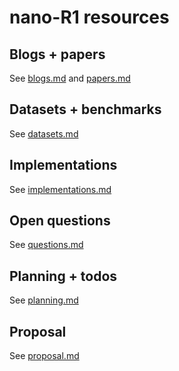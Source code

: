 # nano-R1 resources

## Blogs + papers

See [blogs.md](blogs.md) and [papers.md](papers.md)

## Datasets + benchmarks

See [datasets.md](datasets.md)

## Implementations

See [implementations.md](implementations.md)

## Open questions

See [questions.md](questions.md)

## Planning + todos

See [planning.md](planning.md)

## Proposal

See [proposal.md](proposal.md)



